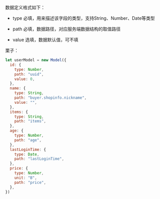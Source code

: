 数据定义格式如下：

- type 必填，用来描述该字段的类型，支持String、Number、Date等类型

- path 必填，数据路径，对应服务端数据结构的取值路径

- value 选填，数据默认值，可不填

栗子：
```js
let userModel = new Model({
  id: {
    type: Number,
    path: "uuid",
    value: 0,
  },
  name: {
    type: String,
    path: "buyer.shopinfo.nickname",
    value: "",
  },
  items: {
    type: String,
    path: "items",
  },
  age: {
    type: Number,
    path: "age",
  },
  lastLoginTime: {
    type: Date,
    path: "lastLoginTime",
  },
  price: {
    type: Number,
    unit: "B",
    path: "price",
  },
})
```